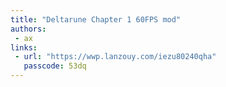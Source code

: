 ```yaml
---
title: "Deltarune Chapter 1 60FPS mod"
authors:
 - ax
links:
 - url: "https://wwp.lanzouy.com/iezu80240qha"
   passcode: 53dq
---
```

